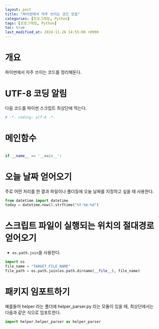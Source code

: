 ```yaml
---
layout: post
title: "파이썬에서 자주 쓰이는 코드 모음"
categories: [프로그래밍, Python]
tags: [프로그래밍, Python]
toc: true
last_modified_at: 2024-11-26 14:55:00 +0900
---
```



# 개요
파이썬에서 자주 쓰이는 코드를 정리해둔다. 


# UTF-8 코딩 알림
다음 코드를 파이썬 스크립트 최상단에 적는다. 

```py
# -*- coding: utf-8 -*-
```


# 메인함수

```py

if __name__ == '__main__':

```

# 오늘 날짜 얻어오기
주로 어떤 처리를 한 결과 파일이나 폴더등에 오늘 날짜를 지정하고 싶을 때 사용한다. 

```py
from datetime import datetime
today = datetime.now().strftime("%Y-%m-%d")
```

# 스크립트 파일이 실행되는 위치의 절대경로 얻어오기
- `os.path.join`을 사용한다. 

```py
import os
file_name = "TARGET_FILE_NAME"
file_path = os.path.join(os.path.dirname(__file__), file_name)
```

# 패키지 임포트하기

예를들어 helper 라는 폴더에 helper_parser.py 라는 모듈이 있을 때, 최상단에서는 다음과 같은 식으로 임포트한다. 



```py
import helper.helper_parser as helper_parser
```